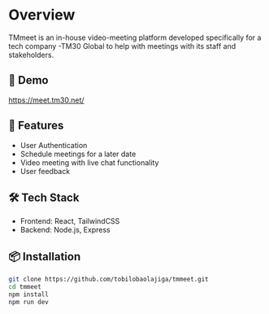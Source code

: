 # Overview

TMmeet is an in-house video-meeting platform developed specifically for a tech company -TM30 Global to help with meetings with its staff and stakeholders.

## 📸 Demo
https://meet.tm30.net/

## 🚀 Features
- User Authentication
- Schedule meetings for a later date
- Video meeting with live chat functionality
- User feedback 

## 🛠️ Tech Stack
- Frontend: React, TailwindCSS
- Backend: Node.js, Express


## 📦 Installation
```bash
git clone https://github.com/tobilobaolajiga/tmmeet.git
cd tmmeet
npm install
npm run dev


